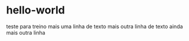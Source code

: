 # hello-world
teste para treino
mais uma linha de texto
mais outra linha de texto
ainda mais outra linha
